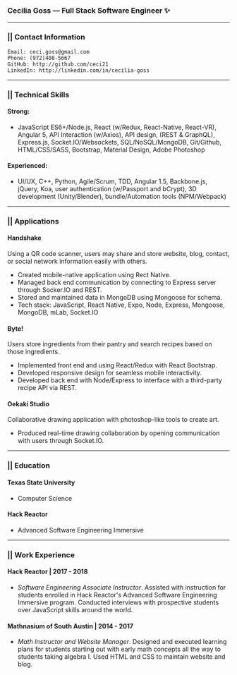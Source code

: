 ### Cecilia Goss — Full Stack Software Engineer  :sparkles: 

***

### || Contact Information
```
Email: ceci.goss@gmail.com
Phone: (972)408-5667
GitHub: http://github.com/ceci21
LinkedIn: http://linkedin.com/in/cecilia-goss
```

***

### || Technical Skills
#### Strong:
- JavaScript ES6+/Node.js, React (w/Redux, React-Native, React-VR), Angular 5, API Interaction 
(w/Axios), API design, (REST & GraphQL), Express.js, Socket.IO/Websockets, SQL/NoSQL/MongoDB, 
Git/Github, HTML/CSS/SASS, Bootstrap, Material Design, Adobe Photoshop  
#### Experienced: 
- UI/UX, C++, Python, Agile/Scrum, TDD, Angular 1.5, Backbone.js, jQuery, Koa, user authentication 
(w/Passport and bCrypt), 3D development (Unity/Blender), bundle/Automation tools 
(NPM/Webpack) 

***

### || Applications
#### Handshake
Using a QR code scanner, users may share and store website, blog, contact, or social network information easily with others.
- Created mobile-native application using Rect Native.
- Managed back end communication by connecting to Express server through Socker.IO and REST.
- Stored and maintained data in MongoDB using Mongoose for schema.
- Tech stack: JavaScript, React Native, Expo, Node, Express, Mongoose, MongoDB, mLab, Socket.IO
#### Byte!
Users store ingredients from their pantry and search recipes based on those ingredients.
- Implemented front end and using React/Redux with React Bootstrap.
- Developed responsive design for seamless mobile interactivity.
- Developed back end with Node/Express to interface with a third-party recipe API via REST.
#### Oekaki Studio
Collaborative drawing application with photoshop-like tools to create art.
- Produced real-time drawing collaboration by opening communication with users through Socket.IO.

***

### || Education
#### Texas State University
- Computer Science
#### Hack Reactor
- Advanced Software Engineering Immersive

***

### || Work Experience 
#### Hack Reactor | 2017 - 2018
- *Software Engineering Associate Instructor*. Assisted with instruction for students enrolled in Hack Reactor's Advanced Software Engineering Immersive program. Conducted interviews with prospective students over JavaScript skills around the world.
#### Mathnasium of South Austin | 2014 - 2017
- *Math Instructor and Website Manager*. Designed and executed learning plans for students starting out with early math concepts all the way to students taking algebra I. Used HTML and CSS to maintain website and blog.
